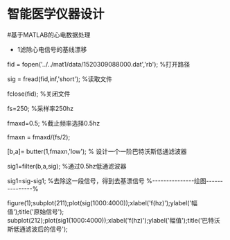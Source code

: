 智能医学仪器设计
==
#基于MATLAB的心电数据处理
* 1滤除心电信号的基线漂移

fid = fopen('../../mat1/data/1520309088000.dat','rb'); %打开路径

sig = fread(fid,inf,'short');  %读取文件

fclose(fid);  %关闭文件

fs=250;    %采样率250hz

fmaxd=0.5;   %截止频率选择0.5hz  

fmaxn = fmaxd/(fs/2);

[b,a]= butter(1,fmaxn,'low');  % 设计一个一阶巴特沃斯低通滤波器

sig1=filter(b,a,sig);   %通过0.5hz低通滤波器

sig1=sig-sig1;  %去除这一段信号，得到去基漂信号
%---------------绘图---------------%

figure(1);subplot(211);plot(sig(1000:4000));xlabel('f(hz)');ylabel('幅值');title('原始信号');
subplot(212);plot(sig1(1000:4000));xlabel('f(hz)');ylabel('幅值');title('巴特沃斯低通滤波后的信号');
